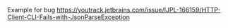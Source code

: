Example for bug https://youtrack.jetbrains.com/issue/IJPL-166159/HTTP-Client-CLI-Fails-with-JsonParseException
